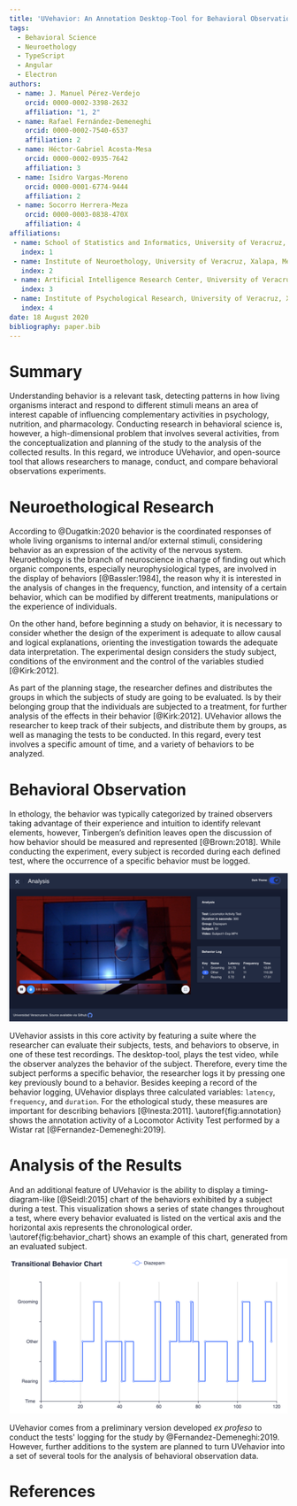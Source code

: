 ```yaml
---
title: 'UVehavior: An Annotation Desktop-Tool for Behavioral Observation'
tags:
  - Behavioral Science
  - Neuroethology
  - TypeScript
  - Angular
  - Electron
authors:
  - name: J. Manuel Pérez-Verdejo
    orcid: 0000-0002-3398-2632
    affiliation: "1, 2"
  - name: Rafael Fernández-Demeneghi
    orcid: 0000-0002-7540-6537
    affiliation: 2
  - name: Héctor-Gabriel Acosta-Mesa
    orcid: 0000-0002-0935-7642
    affiliation: 3
  - name: Isidro Vargas-Moreno
    orcid: 0000-0001-6774-9444
    affiliation: 2
  - name: Socorro Herrera-Meza
    orcid: 0000-0003-0838-470X
    affiliation: 4
affiliations:
 - name: School of Statistics and Informatics, University of Veracruz, Xalapa, Mexico
   index: 1
 - name: Institute of Neuroethology, University of Veracruz, Xalapa, Mexico
   index: 2
 - name: Artificial Intelligence Research Center, University of Veracruz, Xalapa, Mexico
   index: 3
 - name: Institute of Psychological Research, University of Veracruz, Xalapa, Mexico
   index: 4
date: 18 August 2020
bibliography: paper.bib
---
```


# Summary

Understanding behavior is a relevant task, detecting patterns in how living organisms interact and respond to different stimuli means an area of interest capable of influencing complementary activities in psychology, nutrition, and pharmacology. Conducting research in behavioral science is, however, a high-dimensional problem that involves several activities, from the conceptualization and planning of the study to the analysis of the collected results.
In this regard, we introduce UVehavior, and open-source tool that allows researchers to manage, conduct, and compare behavioral observations experiments.

# Neuroethological Research

According to @Dugatkin:2020 behavior is the coordinated responses of whole living organisms to internal and/or external stimuli, considering behavior as an expression of the activity of the nervous system. 
Neuroethology is the branch of neuroscience in charge of finding out which organic components, especially neurophysiological types, are involved in the display of behaviors [@Bassler:1984], the reason why it is interested in the analysis of changes in the frequency, function, and intensity of a certain behavior, which can be modified by different treatments, manipulations or the experience of individuals. 

On the other hand, before beginning a study on behavior, it is necessary to consider whether the design of the experiment is adequate to allow causal and logical explanations, orienting the investigation towards the adequate data interpretation. The experimental design considers the study subject, conditions of the environment and the control of the variables studied [@Kirk:2012].

As part of the planning stage, the researcher defines and distributes the groups in which the subjects of study are going to be evaluated. Is by their belonging group that the individuals are subjected to a treatment, for further analysis of the effects in their behavior [@Kirk:2012]. UVehavior allows the researcher to keep track of their subjects, and distribute them by groups, as well as managing the tests to be conducted. In this regard, every test involves a specific amount of time, and a variety of behaviors to be analyzed.

# Behavioral Observation

In ethology, the behavior was typically categorized by trained observers taking advantage of their experience and intuition to identify relevant elements, however, Tinbergen’s definition leaves open the discussion of how behavior should be measured and represented [@Brown:2018].
While conducting the experiment, every subject is recorded during each defined test, where the occurrence of a specific behavior must be logged.

![Annotation main view. The left side of the window shows the playing video and controls, while the right side displays the evaluation's data and the behaviors' log.\label{fig:annotation}](annotation.png)

UVehavior assists in this core activity by featuring a suite where the researcher can evaluate their subjects, tests, and behaviors to observe, in one of these test recordings. 
The desktop-tool, plays the test video, while the observer analyzes the behavior of the subject. Therefore, every time the subject performs a specific behavior, the researcher logs it by pressing one key previously bound to a behavior. 
Besides keeping a record of the behavior logging, UVehavior displays three calculated variables: `latency`, `frequency`, and `duration`. For the ethological study, these measures are important for describing behaviors [@Inesta:2011]. \autoref{fig:annotation} shows the annotation activity of a Locomotor Activity Test performed by a Wistar rat [@Fernandez-Demeneghi:2019].

# Analysis of the Results

And an additional feature of UVehavior is the ability to display a timing-diagram-like [@Seidl:2015] chart of the behaviors exhibited by a subject during a test. This visualization shows a series of state changes throughout a test, where every behavior evaluated is listed on the vertical axis and the horizontal axis represents the chronological order. \autoref{fig:behavior_chart} shows an example of this chart, generated from an evaluated subject.

![Example of the Transitional Behavior Chart generated from an evaluation.\label{fig:behavior_chart}](behavior_chart.png)

UVehavior comes from a preliminary version developed  _ex profeso_  to conduct the tests' logging for the study by @Fernandez-Demeneghi:2019. However, further additions to the system are planned to turn UVehavior into a set of several tools for the analysis of behavioral observation data.

# References